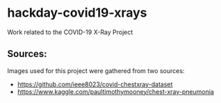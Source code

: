# hackday-covid19-xrays
Work related to the COVID-19 X-Ray Project


## Sources:
Images used for this project were gathered from two sources:
- https://github.com/ieee8023/covid-chestxray-dataset
- https://www.kaggle.com/paultimothymooney/chest-xray-pneumonia
